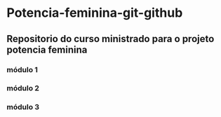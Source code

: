 # Potencia-feminina-git-github

## Repositorio do curso ministrado para o projeto potencia feminina

### módulo 1
### módulo 2
### módulo 3
